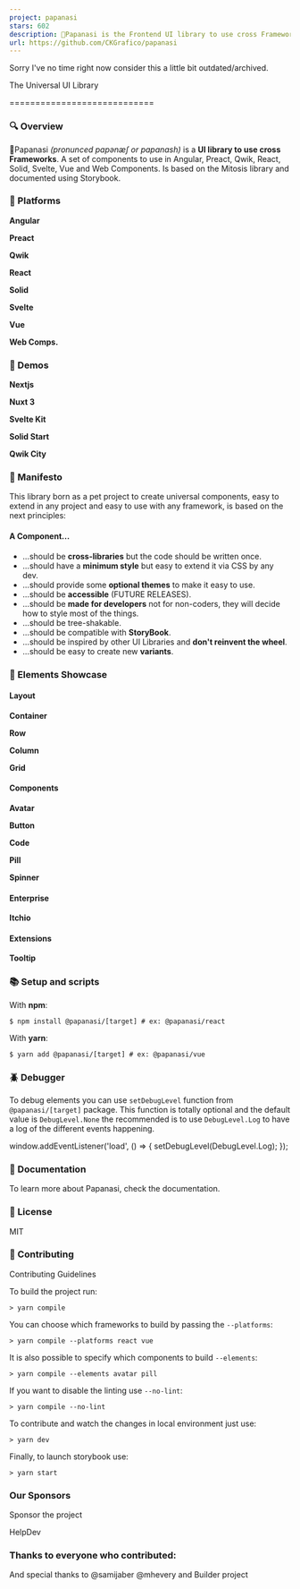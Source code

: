 ```yaml
---
project: papanasi
stars: 602
description: 🥯Papanasi is the Frontend UI library to use cross Frameworks. A set of components to use in Angular, Preact, Qwik, React, Solid, Svelte, Vue and Web Components
url: https://github.com/CKGrafico/papanasi
---
```


Sorry I've no time right now consider this a little bit outdated/archived.

The Universal UI Library


============================

### 🔍 Overview

🥯Papanasi _(pronunced pɑpənæʃ or papanash)_ is a **UI library to use cross Frameworks**. A set of components to use in Angular, Preact, Qwik, React, Solid, Svelte, Vue and Web Components. Is based on the Mitosis library and documented using Storybook.

### 🚀 Platforms

  
**Angular**  

  
**Preact**  

  
**Qwik**  

  
**React**  

  
**Solid**  

  
**Svelte**  

  
**Vue**  

  
**Web Comps.**  

### 🔮 Demos

  
**Nextjs**  

  
**Nuxt 3**  

  
**Svelte Kit**  

  
**Solid Start**  

  
**Qwik City**  

### 📣 Manifesto

This library born as a pet project to create universal components, easy to extend in any project and easy to use with any framework, is based on the next principles:

#### A Component...

-   ...should be **cross-libraries** but the code should be written once.
-   ...should have a **minimum style** but easy to extend it via CSS by any dev.
-   ...should provide some **optional themes** to make it easy to use.
-   ...should be **accessible** (FUTURE RELEASES).
-   ...should be **made for developers** not for non-coders, they will decide how to style most of the things.
-   ...should be tree-shakable.
-   ...should be compatible with **StoryBook**.
-   ...should be inspired by other UI Libraries and **don't reinvent the wheel**.
-   ...should be easy to create new **variants**.

### 🧩 Elements Showcase

#### Layout

  
**Container**  
  
  

  
**Row**  
  
  

  
**Column**  
  
  

  
**Grid**  
  
  

#### Components

  
**Avatar**  
  
  

  
**Button**  
  
  

  
**Code**  
  
  

  
**Pill**  
  
  

  
**Spinner**  
  
  

#### Enterprise

  
**Itchio**  
  
  

#### Extensions

  
**Tooltip**  
  
  

### 📚 Setup and scripts

With **npm**:

```
$ npm install @papanasi/[target] # ex: @papanasi/react
```

With **yarn**:

```
$ yarn add @papanasi/[target] # ex: @papanasi/vue
```

### 🪲 Debugger

To debug elements you can use `setDebugLevel` function from `@papanasi/[target]` package. This function is totally optional and the default value is `DebugLevel.None` the recommended is to use `DebugLevel.Log` to have a log of the different events happening.

window.addEventListener('load', () \=> {
  setDebugLevel(DebugLevel.Log);
});

### 📗 Documentation

To learn more about Papanasi, check the documentation.

### 📃 License

MIT

### 🚀 Contributing

Contributing Guidelines

To build the project run:

```
> yarn compile
```

You can choose which frameworks to build by passing the `--platforms`:

```
> yarn compile --platforms react vue
```

It is also possible to specify which components to build `--elements`:

```
> yarn compile --elements avatar pill
```

If you want to disable the linting use `--no-lint`:

```
> yarn compile --no-lint
```

To contribute and watch the changes in local environment just use:

```
> yarn dev
```

Finally, to launch storybook use:

```
> yarn start
```

### Our Sponsors

  
Sponsor the project

  
HelpDev

### Thanks to everyone who contributed:

And special thanks to @samijaber @mhevery and Builder project
